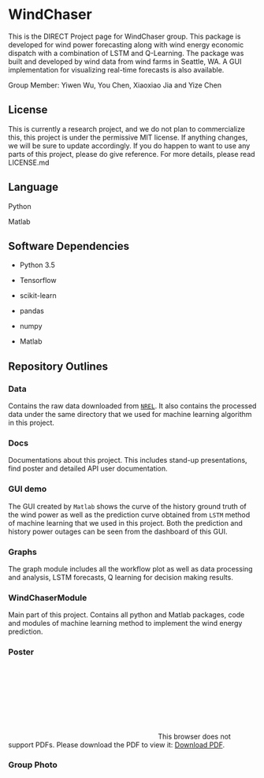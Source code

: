 # WindChaser
This is the DIRECT Project page for WindChaser group. This package is developed for wind power forecasting along with wind energy economic dispatch with a combination of LSTM and Q-Learning. The package was built and developed by wind data from wind farms in Seattle, WA. A GUI implementation for visualizing real-time forecasts is also available.

Group Member: Yiwen Wu, You Chen, Xiaoxiao Jia and Yize Chen

## License
This is currently a research project, and we do not plan to commercialize this, this project is under the permissive MIT license. If anything changes, we will be sure to update accordingly. If you do happen to want to use any parts of this project, please do give reference. For more details, please read LICENSE.md

## Language
Python 

Matlab

## Software Dependencies

* Python 3.5

* Tensorflow

* scikit-learn

* pandas

* numpy

* Matlab

## Repository Outlines

### Data
Contains the raw data downloaded from <a href="https://www.nrel.gov/">`NREL`</a>. It also contains the processed data under the same directory that we used for machine learning algorithm in this project.

### Docs
Documentations about this project. This includes stand-up presentations, find poster and detailed API user documentation.

### GUI demo
The GUI created by `Matlab` shows the curve of the history ground truth of the wind power  as well as the prediction curve obtained from `LSTM` method of machine learning that we used in this project. Both the prediction and history power outages can be seen from the dashboard of this GUI.


### Graphs
The graph module includes all the workflow plot as well as data processing and analysis, LSTM forecasts, Q learning for decision making results.

### WindChaserModule
Main part of this project. Contains all python and Matlab packages, code and modules of machine learning method to implement the wind energy prediction.

### Poster
<object data="https://github.com/yiwen26/WindChaser/blob/master/Docs/Presentation%20and%20posters/Poster.pdf" type="application/pdf" width="700px" height="700px">
    <embed src="https://github.com/yiwen26/WindChaser/blob/master/Docs/Presentation%20and%20posters/Poster.pdf">
        This browser does not support PDFs. Please download the PDF to view it: <a href="https://github.com/yiwen26/WindChaser/blob/master/Docs/Presentation%20and%20posters/Poster.pdf">Download PDF</a>.</p>
    </embed>
</object>

### Group Photo


